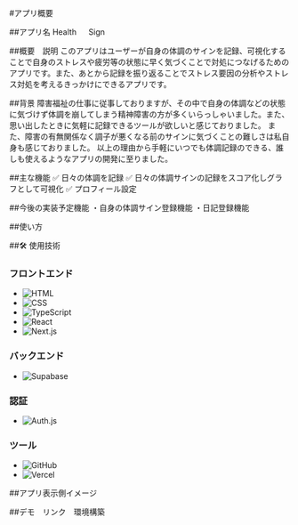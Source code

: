 #アプリ概要

##アプリ名
Health 　 Sign

##概要　説明
このアプリはユーザーが自身の体調のサインを記録、可視化することで自身のストレスや疲労等の状態に早く気づくことで対処につなげるためのアプリです。また、あとから記録を振り返ることでストレス要因の分析やストレス対処を考えるきっかけにできるアプリです。

##背景
障害福祉の仕事に従事しておりますが、その中で自身の体調などの状態に気づけず体調を崩してしまう精神障害の方が多くいらっしゃいました。また、思い出したときに気軽に記録できるツールが欲しいと感じておりました。
また、障害の有無関係なく調子が悪くなる前のサインに気づくことの難しさは私自身も感じておりました。
以上の理由から手軽にいつでも体調記録のできる、誰しも使えるようなアプリの開発に至りました。

##主な機能
✅ 日々の体調を記録
✅ 日々の体調サインの記録をスコア化しグラフとして可視化
✅ プロフィール設定

##今後の実装予定機能
・自身の体調サイン登録機能
・日記登録機能

##使い方

##🛠 使用技術

### フロントエンド

- ![HTML](https://img.shields.io/badge/HTML-E34F26?style=for-the-badge&logo=html5&logoColor=white)
- ![CSS](https://img.shields.io/badge/CSS-1572B6?style=for-the-badge&logo=css3&logoColor=white)
- ![TypeScript](https://img.shields.io/badge/TypeScript-3178C6?style=for-the-badge&logo=typescript&logoColor=white)
- ![React](https://img.shields.io/badge/React-61DAFB?style=for-the-badge&logo=react&logoColor=black)
- ![Next.js](https://img.shields.io/badge/Next.js-000000?style=for-the-badge&logo=nextdotjs&logoColor=white)

### バックエンド

- ![Supabase](https://img.shields.io/badge/Supabase-3ECF8E?style=for-the-badge&logo=supabase&logoColor=white)

### 認証

- ![Auth.js](https://img.shields.io/badge/Auth.js-3ECF8E?style=for-the-badge&logo=auth0&logoColor=white)

### ツール

- ![GitHub](https://img.shields.io/badge/GitHub-181717?style=for-the-badge&logo=github&logoColor=white)
- ![Vercel](https://img.shields.io/badge/Vercel-000000?style=for-the-badge&logo=vercel&logoColor=white)

##アプリ表示側イメージ

##デモ　リンク　環境構築
